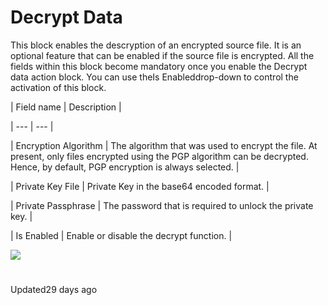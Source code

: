 # Decrypt Data

This block enables the descryption of an encrypted source file. It is an optional feature that can be enabled if the source file is encrypted. All the fields within this block become mandatory once you enable the Decrypt data action block. You can use theIs Enableddrop-down to control the activation of this block.

| Field name | Description |

| --- | --- |

| Encryption Algorithm | The algorithm that was used to encrypt the file. At present, only files encrypted using the PGP algorithm can be decrypted. Hence, by default, PGP encryption is always selected. |

| Private Key File | Private Key in the base64 encoded format. |

| Private Passphrase | The password that is required to unlock the private key. |

| Is Enabled | Enable or disable the decrypt function. |



![](https://files.readme.io/bfd7775-decrypt.jpg)

# 

Updated29 days ago